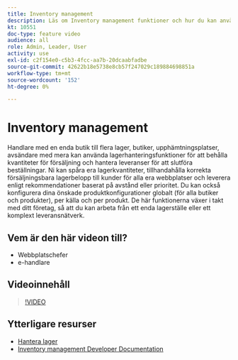 ```yaml
---
title: Inventory management
description: Läs om Inventory management funktioner och hur du kan använda dem för att arbeta från ett enda lagerställe eller ett komplext leveransnätverk.
kt: 10551
doc-type: feature video
audience: all
role: Admin, Leader, User
activity: use
exl-id: c2f154e0-c5b3-4fcc-aa7b-20dcaabfadbe
source-git-commit: 42622b18e5738e8cb57f247029c189884698851a
workflow-type: tm+mt
source-wordcount: '152'
ht-degree: 0%

---
```


# Inventory management

Handlare med en enda butik till flera lager, butiker, upphämtningsplatser, avsändare med mera kan använda lagerhanteringsfunktioner för att behålla kvantiteter för försäljning och hantera leveranser för att slutföra beställningar. Ni kan spåra era lagerkvantiteter, tillhandahålla korrekta försäljningsbara lagerbelopp till kunder för alla era webbplatser och leverera enligt rekommendationer baserat på avstånd eller prioritet. Du kan också konfigurera dina önskade produktkonfigurationer globalt (för alla butiker och produkter), per källa och per produkt. De här funktionerna växer i takt med ditt företag, så att du kan arbeta från ett enda lagerställe eller ett komplext leveransnätverk.

## Vem är den här videon till?

- Webbplatschefer
- e-handlare

## Videoinnehåll

>[!VIDEO](https://video.tv.adobe.com/v/343748?quality=12&learn=on)

## Ytterligare resurser

- [Hantera lager](https://docs.magento.com/user-guide/catalog/inventory-management.html)
- [Inventory management Developer Documentation](https://devdocs.magento.com/guides/v2.4/inventory/index.html)
